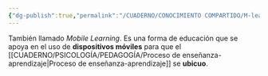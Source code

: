 ```yaml
---
{"dg-publish":true,"permalink":"/CUADERNO/CONOCIMIENTO COMPARTIDO/M-learning/"}
---
```


También llamado *Mobile Learning*. Es una forma de educación que se apoya en el uso de **dispositivos móviles** para que el [[CUADERNO/PSICOLOGÍA/PEDAGOGÍA/Proceso de enseñanza-aprendizaje\|Proceso de enseñanza-aprendizaje]] se **ubicuo**.